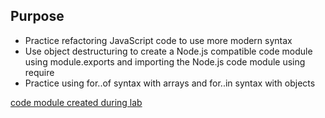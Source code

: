## Purpose

- Practice refactoring JavaScript code to use more modern syntax
- Use object destructuring to create a Node.js compatible code module using module.exports and importing the Node.js code module using require
- Practice using for..of syntax with arrays and for..in  syntax with objects

[code module created during lab](https://github.com/Jiah-design/cit281-lab3/tree/main/lab-03)


